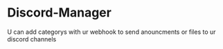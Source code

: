# Discord-Manager
U can add categorys with ur webhook to send anouncments or files to ur discord channels 
